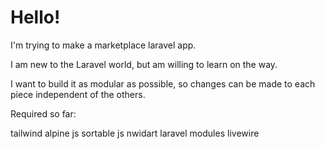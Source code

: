 <h1>Hello!</h1>
<p>I'm trying to make a marketplace laravel app.</p>
<p>I am new to the Laravel world, but am willing to learn on the way.</p>
<p>I want to build it as modular as possible, so changes can be made to each piece independent of the others.</p>

Required so far:

tailwind
alpine js
sortable js
nwidart laravel modules
livewire
